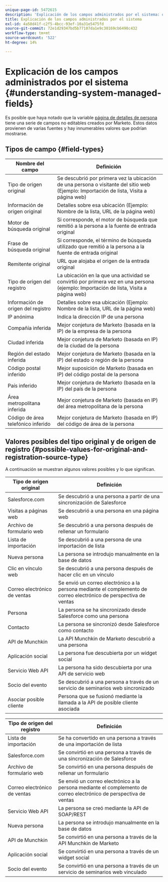 ```yaml
---
unique-page-id: 5472615
description: 'Explicación de los campos administrados por el sistema: documentos de Marketo: documentación del producto'
title: Explicación de los campos administrados por el sistema
exl-id: 4a58d41f-c2f5-4bcc-93ef-10a31e5475fd
source-git-commit: 72e1d29347bd5b77107da1e9c30169cb6490c432
workflow-type: tm+mt
source-wordcount: '522'
ht-degree: 14%

---
```


# Explicación de los campos administrados por el sistema {#understanding-system-managed-fields}

Es posible que haya notado que la variable [página de detalles de persona](/help/marketo/product-docs/core-marketo-concepts/smart-lists-and-static-lists/managing-people-in-smart-lists/using-the-person-detail-page.md) tiene una serie de campos no editables creados por Marketo. Estos datos provienen de varias fuentes y hay innumerables valores que podrían mostrarse.

## Tipos de campo {#field-types}

| **Nombre del campo** | **Definición** |
|---|---|
| Tipo de origen original | Se descubrió por primera vez la ubicación de una persona o visitante del sitio web (Ejemplo: Importación de lista, Visita a página web) |
| Información de origen original | Detalles sobre esa ubicación (Ejemplo: Nombre de la lista, URL de la página web) |
| Motor de búsqueda original | Si corresponde, el motor de búsqueda que remitió a la persona a la fuente de entrada original |
| Frase de búsqueda original | Si corresponde, el término de búsqueda utilizado que remitió a la persona a la fuente de entrada original |
| Remitente original | URL que alojaba el origen de la entrada original |
| Tipo de origen del registro | La ubicación en la que una actividad se convirtió por primera vez en una persona (ejemplo: Importación de lista, Visita a página web) |
| Información de origen del registro | Detalles sobre esa ubicación (Ejemplo: Nombre de la lista, URL de la página web) |
| IP anónima | Indica la dirección IP de una persona |
| Compañía inferida | Mejor conjetura de Marketo (basada en la IP) de la empresa de la persona |
| Ciudad inferida | Mejor conjetura de Marketo (basada en IP) de la ciudad de la persona |
| Región del estado inferida | Mejor conjetura de Marketo (basada en la IP) del estado o región de la persona |
| Código postal inferido | Mejor suposición de Marketo (basada en IP) del código postal de la persona |
| País inferido | Mejor conjetura de Marketo (basada en la IP) del país de la persona |
| Área metropolitana inferida | Mejor conjetura de Marketo (basada en IP) del área metropolitana de la persona |
| Código de área telefónico inferido | Mejor conjetura de Marketo (basada en IP) del código de área de la persona |

## Valores posibles del tipo original y de origen de registro {#possible-values-for-original-and-registration-source-type}

A continuación se muestran algunos valores posibles y lo que significan.

| **Tipo de origen original** | **Definición** |
|---|---|
| Salesforce.com | Se descubrió a una persona a partir de una sincronización de Salesforce |
| Visitas a páginas web | Se descubrió a una persona en una página web |
| Archivo de formulario web | Se descubrió a una persona después de rellenar un formulario |
| Lista de importación | Se descubrió a una persona de una importación de lista |
| Nueva persona | La persona se introdujo manualmente en la base de datos |
| Clic en vínculo web | Se descubrió a una persona después de hacer clic en un vínculo |
| Correo electrónico de ventas | Se envió un correo electrónico a la persona mediante el complemento de correo electrónico de perspectiva de ventas |
| Persona | La persona se ha sincronizado desde Salesforce como una persona |
| Contacto | La persona se sincronizó desde Salesforce como contacto |
| API de Munchkin | La API Munchkin de Marketo descubrió a una persona |
| Aplicación social | La persona fue descubierta por un widget social |
| Servicio Web API | La persona ha sido descubierta por una API de servicio web |
| Socio del evento | Se descubrió a una persona a través de un servicio de seminarios web sincronizado |
| Asociar posible cliente | Persona que se fusionó mediante la llamada a la API de posible cliente asociada |

| **Tipo de origen del registro** | **Definición** |
|---|---|
| Lista de importación | Se ha convertido en una persona a través de una importación de lista |
| Salesforce.com | Se convirtió en una persona a través de una sincronización de Salesforce |
| Archivo de formulario web | Se convirtió en una persona después de rellenar un formulario |
| Correo electrónico de ventas | Se envió un correo electrónico a la persona mediante el complemento de correo electrónico de perspectiva de ventas |
| Servicio Web API | La persona se creó mediante la API de SOAP/REST |
| Nueva persona | La persona se introdujo manualmente en la base de datos |
| API de Munchkin | Se convirtió en una persona a través de la API Munchkin de Marketo |
| Aplicación social | Se convirtió en una persona a través de un widget social |
| Socio del evento | Se convirtió en una persona a través de un servicio de seminarios web vinculado |
